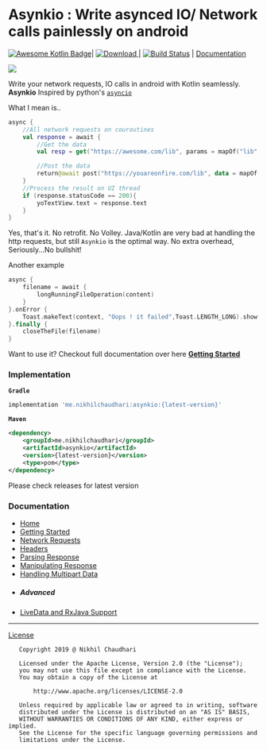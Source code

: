 # Asynkio : Write asynced IO/ Network calls painlessly on android

[![Awesome Kotlin Badge](https://kotlin.link/awesome-kotlin.svg)](https://github.com/KotlinBy/awesome-kotlin)|
[ ![Download](https://api.bintray.com/packages/curiousnikhil/Asynkio/me.nikhilchaudhari.asynkio/images/download.svg?version=1.0.2) ](https://bintray.com/curiousnikhil/Asynkio/me.nikhilchaudhari.asynkio/1.0.2/link)|
[ ![Build Status](https://travis-ci.org/CuriousNikhil/AsynKio.svg?branch=master)](https://travis-ci.org/CuriousNikhil/AsynKio) |
[Documentation](https://curiousnikhil.github.io/AsynKio/#/)

[![](https://github.com/CuriousNikhil/AsynKio/blob/master/docs/_media/asynkio.png)]()


Write your network requests, IO calls in android with Kotlin seamlessly.
**Asynkio** Inspired by python's [`asyncio`](https://docs.python.org/3/library/asyncio.html)

What I mean is..
```kotlin
async {
    //All network requests on couroutines
    val response = await {
        //Get the data
        val resp = get("https://awesome.com/lib", params = mapOf("lib" to "Asynkio"))

        //Post the data
        return@await post("https://youareonfire.com/lib", data = mapOf("id" to resp.jsonObject["id"]))
    }
    //Process the result on UI thread
    if (response.statusCode == 200){
        yoTextView.text = response.text
    }
}
```
Yes, that's it. No retrofit. No Volley. Java/Kotlin are very bad at handling the http requests, but still `Asynkio` is the optimal way. No extra overhead, Seriously...No bullshit!

Another example
```kotlin
async {
    filename = await {
        longRunningFileOperation(content)
    }
}.onError {
    Toast.makeText(context, "Oops ! it failed",Toast.LENGTH_LONG).show()
}.finally {
    closeTheFile(filename)
}
```
Want to use it? Checkout full documentation over here [**Getting Started**](https://curiousnikhil.github.io/AsynKio/#/)


### Implementation
**`Gradle`**
```gradle
implementation 'me.nikhilchaudhari:asynkio:{latest-version}'
```
**`Maven`**
```xml
<dependency>
    <groupId>me.nikhilchaudhari</groupId>
    <artifactId>asynkio</artifactId>
    <version>{latest-version}</version>
    <type>pom</type>
</dependency>
```
Please check releases for latest version

### Documentation

* [Home](https://curiousnikhil.github.io/AsynKio/#/README)
* [Getting Started](https://curiousnikhil.github.io/AsynKio/#/getting-started)
* [Network Requests](https://curiousnikhil.github.io/AsynKio/#/network)
* [Headers](https://curiousnikhil.github.io/AsynKio/#/headers)
* [Parsing Response](https://curiousnikhil.github.io/AsynKio/#/response)
* [Manipulating Response](https://curiousnikhil.github.io/AsynKio/#/response_contents)
* [Handling Multipart Data](https://curiousnikhil.github.io/AsynKio/#/multipartdata)
* ##### Advanced
* [LiveData and RxJava Support](https://curiousnikhil.github.io/AsynKio/#/livedata)

-----------------------------

[License](https://github.com/CuriousNikhil/AsynKio/blob/master/LICENSE)

       Copyright 2019 @ Nikhil Chaudhari

       Licensed under the Apache License, Version 2.0 (the "License");
       you may not use this file except in compliance with the License.
       You may obtain a copy of the License at

           http://www.apache.org/licenses/LICENSE-2.0

       Unless required by applicable law or agreed to in writing, software
       distributed under the License is distributed on an "AS IS" BASIS,
       WITHOUT WARRANTIES OR CONDITIONS OF ANY KIND, either express or implied.
       See the License for the specific language governing permissions and
       limitations under the License.
